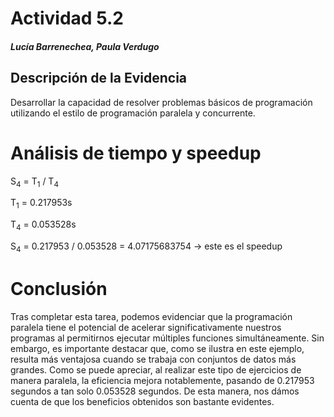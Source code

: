 # Actividad 5.2
##### Lucía Barrenechea, Paula Verdugo

## Descripción de la Evidencia

Desarrollar la capacidad de resolver problemas básicos de programación utilizando el estilo de programación paralela y concurrente.

# Análisis de tiempo y speedup

S<sub>4</sub> = T<sub>1</sub> / T<sub>4</sub> 

T<sub>1</sub> = 0.217953s

T<sub>4</sub> = 0.053528s

S<sub>4</sub> =  0.217953 / 0.053528 = 4.07175683754
-> este es el speedup

# Conclusión
Tras completar esta tarea, podemos evidenciar que la programación paralela tiene el potencial de acelerar significativamente nuestros programas al permitirnos ejecutar múltiples funciones simultáneamente. Sin embargo, es importante destacar que, como se ilustra en este ejemplo, resulta más ventajosa cuando se trabaja con conjuntos de datos más grandes. Como se puede apreciar, al realizar este tipo de ejercicios de manera paralela, la eficiencia mejora notablemente, pasando de 0.217953 segundos a tan solo 0.053528 segundos. De esta manera, nos dámos cuenta de que los beneficios obtenidos son bastante evidentes.